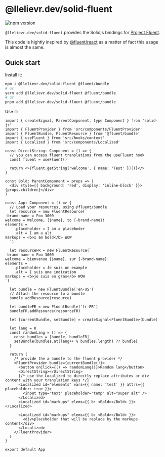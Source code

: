 # @llelievr.dev/solid-fluent

[![npm version](https://badge.fury.io/js/@llelievr.dev%2Fsolid-fluent.svg)](https://badge.fury.io/js/@llelievr.dev%2Fsolid-fluent)

`@llelievr.dev/solid-fluent` provides the Solidjs bindings for [Project Fluent](https://projectfluent.org).

This code is hightly inspired by [@fluent/react](https://github.com/projectfluent/fluent.js/tree/main/fluent-react) as a matter of fact this usage is almost the same.

## Quick start

Install it:

```bash
npm i @llelievr.dev/solid-fluent @fluent/bundle
# or
yarn add @llelievr.dev/solid-fluent @fluent/bundle
# or
pnpm add @llelievr.dev/solid-fluent @fluent/bundle
```

Use it:

```tsx
import { createSignal, ParentComponent, type Component } from 'solid-js'
import { FluentProvider } from 'src/components/FluentProvider'
import { FluentBundle, FluentResource } from '@fluent/bundle'
import { useFluent } from 'src/hooks/context'
import { Localized } from 'src/components/Localized'

const DirectString: Component = () => {
  // you can access fluent translations from the useFluent hook
  const fluent = useFluent()

  return <>{fluent.getString('welcome', { name: 'Test' })()}</>
}

const Bold: ParentComponent = props => (
  <div style={{ background: 'red', display: 'inline-block' }}>{props.children}</div>
)

const App: Component = () => {
  // Load your resources, using @fluent/bundle
  let resource = new FluentResource(`
-brand-name = Foo 3000
welcome = Welcome, {$name}, to {-brand-name}!
elements =
    .placeholder = I am a placehoder
    .alt = I am a alt
markups = <b>I am bold</b> WOW
  `)

  let resourceFR = new FluentResource(`
-brand-name = Foo 3000
welcome = bienvenue {$name}, sur {-brand-name}!
elements =
    .placeholder = Je suis un example
    .alt = I suis une indication
markups = <b>je suis en gras</b> WOW
`)

  let bundle = new FluentBundle('en-US')
  // Attach the resource to a bundle
  bundle.addResource(resource)

  let bundleFR = new FluentBundle('fr-FR')
  bundleFR.addResource(resourceFR)

  let [currentBundle, setBundle] = createSignal<FluentBundle>(bundle)

  let lang = 0
  const randomLang = () => {
    const bundles = [bundle, bundleFR]
    setBundle(bundles.at(lang++ % bundles.length) ?? bundle)
  }

  return (
    /* provide the a bundle to the fluent provider */
    <FluentProvider bundle={currentBundle()}>
      <button onClick={() => randomLang()}>Random lang</button>
      <DirectString></DirectString>
      {/* use the Localized to directly replace attributes or div content with your translation keys */}
      <Localized id="elements" vars={{ name: 'test' }} attrs={{ placeholder: true }}>
        <input type="text" placeholder="temp" alt="super alt" />
      </Localized>
      <Localized id="markups" elems={{ b: <Bold></Bold> }}></Localized>

      <Localized id="markups" elems={{ b: <Bold></Bold> }}>
        <div>placeholder that will be replace by the markups content</div>
      </Localized>
    </FluentProvider>
  )
}

export default App
```
